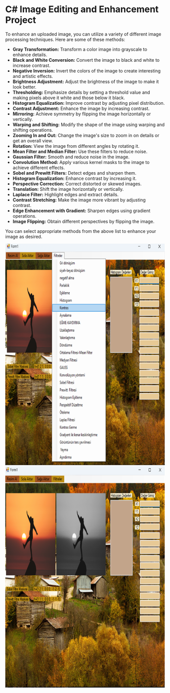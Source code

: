 # C# Image Editing and Enhancement Project


To enhance an uploaded image, you can utilize a variety of different image processing techniques. Here are some of these methods:

- **Gray Transformation:** Transform a color image into grayscale to enhance details.
- **Black and White Conversion:** Convert the image to black and white to increase contrast.
- **Negative Inversion:** Invert the colors of the image to create interesting and artistic effects.
- **Brightness Adjustment:** Adjust the brightness of the image to make it look better.
- **Thresholding:** Emphasize details by setting a threshold value and making pixels above it white and those below it black.
- **Histogram Equalization:** Improve contrast by adjusting pixel distribution.
- **Contrast Adjustment:** Enhance the image by increasing contrast.
- **Mirroring:** Achieve symmetry by flipping the image horizontally or vertically.
- **Warping and Shifting:** Modify the shape of the image using warping and shifting operations.
- **Zooming In and Out:** Change the image's size to zoom in on details or get an overall view.
- **Rotation:** View the image from different angles by rotating it.
- **Mean Filter and Median Filter:** Use these filters to reduce noise.
- **Gaussian Filter:** Smooth and reduce noise in the image.
- **Convolution Method:** Apply various kernel masks to the image to achieve different effects.
- **Sobel and Prewitt Filters:** Detect edges and sharpen them.
- **Histogram Equalization:** Enhance contrast by increasing it.
- **Perspective Correction:** Correct distorted or skewed images.
- **Translation:** Shift the image horizontally or vertically.
- **Laplace Filter:** Highlight edges and extract details.
- **Contrast Stretching:** Make the image more vibrant by adjusting contrast.
- **Edge Enhancement with Gradient:** Sharpen edges using gradient operations.
- **Image Flipping:** Obtain different perspectives by flipping the image.

You can select appropriate methods from the above list to enhance your image as desired.

 <img src="https://github.com/beyzaokutucu/C-Image-Editing-and-Enhancement-Project/blob/main/foto%C4%9Fraf/de%C4%9Fer.png" width="700" height="700">

  <img src="https://github.com/beyzaokutucu/C-Image-Editing-and-Enhancement-Project/blob/main/foto%C4%9Fraf/gri.png" width="700" height="700">

